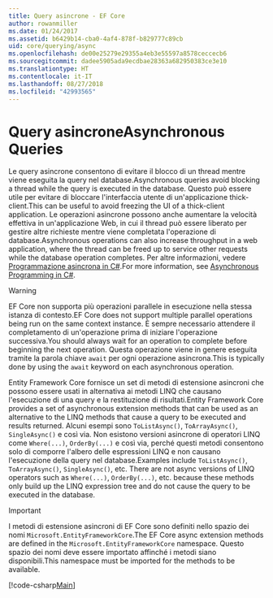 ```yaml
---
title: Query asincrone - EF Core
author: rowanmiller
ms.date: 01/24/2017
ms.assetid: b6429b14-cba0-4af4-878f-b829777c89cb
uid: core/querying/async
ms.openlocfilehash: de00e25279e29355a4eb3e55597a8578ceccecb6
ms.sourcegitcommit: dadee5905ada9ecdbae28363a682950383ce3e10
ms.translationtype: HT
ms.contentlocale: it-IT
ms.lasthandoff: 08/27/2018
ms.locfileid: "42993565"
---
```

# <a name="asynchronous-queries"></a><span data-ttu-id="0e735-102">Query asincrone</span><span class="sxs-lookup"><span data-stu-id="0e735-102">Asynchronous Queries</span></span>

<span data-ttu-id="0e735-103">Le query asincrone consentono di evitare il blocco di un thread mentre viene eseguita la query nel database.</span><span class="sxs-lookup"><span data-stu-id="0e735-103">Asynchronous queries avoid blocking a thread while the query is executed in the database.</span></span> <span data-ttu-id="0e735-104">Questo può essere utile per evitare di bloccare l'interfaccia utente di un'applicazione thick-client.</span><span class="sxs-lookup"><span data-stu-id="0e735-104">This can be useful to avoid freezing the UI of a thick-client application.</span></span> <span data-ttu-id="0e735-105">Le operazioni asincrone possono anche aumentare la velocità effettiva in un'applicazione Web, in cui il thread può essere liberato per gestire altre richieste mentre viene completata l'operazione di database.</span><span class="sxs-lookup"><span data-stu-id="0e735-105">Asynchronous operations can also increase throughput in a web application, where the thread can be freed up to service other requests while the database operation completes.</span></span> <span data-ttu-id="0e735-106">Per altre informazioni, vedere [Programmazione asincrona in C#](https://docs.microsoft.com/dotnet/csharp/async).</span><span class="sxs-lookup"><span data-stu-id="0e735-106">For more information, see [Asynchronous Programming in C#](https://docs.microsoft.com/dotnet/csharp/async).</span></span>

> [!WARNING]  
> <span data-ttu-id="0e735-107">EF Core non supporta più operazioni parallele in esecuzione nella stessa istanza di contesto.</span><span class="sxs-lookup"><span data-stu-id="0e735-107">EF Core does not support multiple parallel operations being run on the same context instance.</span></span> <span data-ttu-id="0e735-108">È sempre necessario attendere il completamento di un'operazione prima di iniziare l'operazione successiva.</span><span class="sxs-lookup"><span data-stu-id="0e735-108">You should always wait for an operation to complete before beginning the next operation.</span></span> <span data-ttu-id="0e735-109">Questa operazione viene in genere eseguita tramite la parola chiave `await` per ogni operazione asincrona.</span><span class="sxs-lookup"><span data-stu-id="0e735-109">This is typically done by using the `await` keyword on each asynchronous operation.</span></span>

<span data-ttu-id="0e735-110">Entity Framework Core fornisce un set di metodi di estensione asincroni che possono essere usati in alternativa ai metodi LINQ che causano l'esecuzione di una query e la restituzione di risultati.</span><span class="sxs-lookup"><span data-stu-id="0e735-110">Entity Framework Core provides a set of asynchronous extension methods that can be used as an alternative to the LINQ methods that cause a query to be executed and results returned.</span></span> <span data-ttu-id="0e735-111">Alcuni esempi sono `ToListAsync()`, `ToArrayAsync()`, `SingleAsync()` e così via. Non esistono versioni asincrone di operatori LINQ come `Where(...)`, `OrderBy(...)` e così via, perché questi metodi consentono solo di comporre l'albero delle espressioni LINQ e non causano l'esecuzione della query nel database.</span><span class="sxs-lookup"><span data-stu-id="0e735-111">Examples include `ToListAsync()`, `ToArrayAsync()`, `SingleAsync()`, etc. There are not async versions of LINQ operators such as `Where(...)`, `OrderBy(...)`, etc. because these methods only build up the LINQ expression tree and do not cause the query to be executed in the database.</span></span>

> [!IMPORTANT]  
> <span data-ttu-id="0e735-112">I metodi di estensione asincroni di EF Core sono definiti nello spazio dei nomi `Microsoft.EntityFrameworkCore`.</span><span class="sxs-lookup"><span data-stu-id="0e735-112">The EF Core async extension methods are defined in the `Microsoft.EntityFrameworkCore` namespace.</span></span> <span data-ttu-id="0e735-113">Questo spazio dei nomi deve essere importato affinché i metodi siano disponibili.</span><span class="sxs-lookup"><span data-stu-id="0e735-113">This namespace must be imported for the methods to be available.</span></span>

[!code-csharp[Main](../../../samples/core/Querying/Querying/Async/Sample.cs#Sample)]
